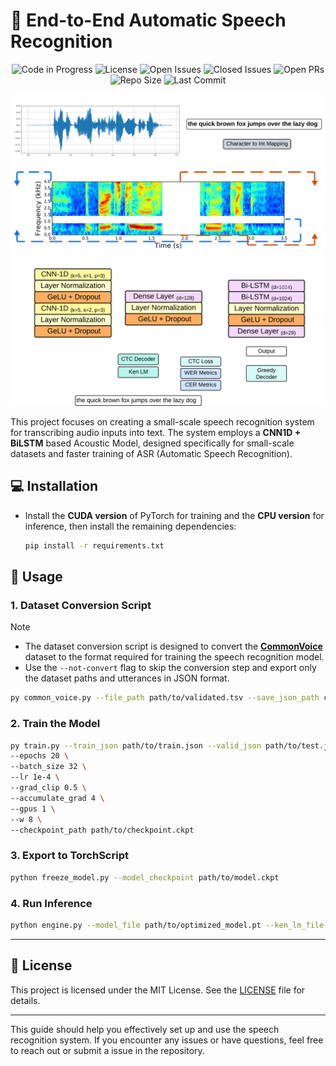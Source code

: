 # 🚀 End-to-End Automatic Speech Recognition

<div align="center">

![Code in Progress](https://img.shields.io/badge/status-completed-green.svg) ![License](https://img.shields.io/github/license/LuluW8071/Automatic-Speech-Recognition-with-PyTorch) ![Open Issues](https://img.shields.io/github/issues/LuluW8071/Automatic-Speech-Recognition-with-PyTorch) ![Closed Issues](https://img.shields.io/github/issues-closed/LuluW8071/Automatic-Speech-Recognition-with-PyTorch) ![Open PRs](https://img.shields.io/github/issues-pr/LuluW8071/Automatic-Speech-Recognition-with-PyTorch) ![Repo Size](https://img.shields.io/github/repo-size/LuluW8071/Deep-Speech-2) ![Last Commit](https://img.shields.io/github/last-commit/LuluW8071/Automatic-Speech-Recognition-with-PyTorch)

</div>

![Model](assets/model_architecture.png)

This project focuses on creating a small-scale speech recognition system for transcribing audio inputs into text. The system employs a **CNN1D + BiLSTM** based Acoustic Model, designed specifically for small-scale datasets and faster training of ASR (Automatic Speech Recognition).

## 💻 **Installation**

- Install the **CUDA version** of PyTorch for training and the **CPU version** for inference, then install the remaining dependencies:  
   ```bash
   pip install -r requirements.txt
   ```

## 🚀 **Usage**

### **1. Dataset Conversion Script**

> [!NOTE]
> - The dataset conversion script is designed to convert the [**CommonVoice**](https://commonvoice.mozilla.org/en/datasets) dataset to the format required for training the speech recognition model. 
> - Use the `--not-convert` flag to skip the conversion step and export only the dataset paths and utterances in JSON format.

```bash
py common_voice.py --file_path path/to/validated.tsv --save_json_path converted_clips --percent 20
``` 

### **2. Train the Model**

```bash
py train.py --train_json path/to/train.json --valid_json path/to/test.json \
--epochs 20 \
--batch_size 32 \
--lr 1e-4 \
--grad_clip 0.5 \
--accumulate_grad 4 \
--gpus 1 \
--w 8 \
--checkpoint_path path/to/checkpoint.ckpt
```

### **3. Export to TorchScript**

```bash
python freeze_model.py --model_checkpoint path/to/model.ckpt
```

### **4. Run Inference**

```bash
python engine.py --model_file path/to/optimized_model.pt --ken_lm_file language_model.bin
```

---

## 📄 **License**

This project is licensed under the MIT License. See the [LICENSE](LICENSE) file for details.

---

This guide should help you effectively set up and use the speech recognition system. If you encounter any issues or have questions, feel free to reach out or submit a issue in the repository.